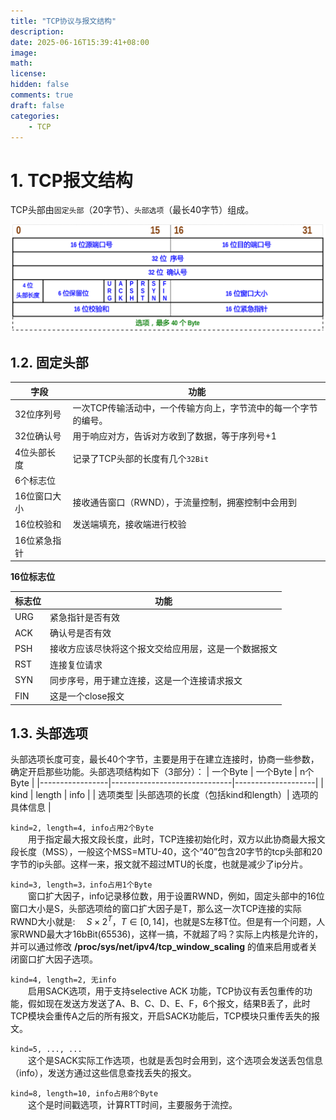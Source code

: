 ```yaml
---
title: "TCP协议与报文结构"
description: 
date: 2025-06-16T15:39:41+08:00
image: 
math: 
license: 
hidden: false
comments: true
draft: false
categories:
    - TCP
---
```


# 1. TCP报文结构
TCP头部由`固定头部`（20字节）、`头部选项`（最长40字节）组成。  

![](ip0.png)

## 1.2. 固定头部
  
|字段|功能|
|---------|---------|
|32位序列号|一次TCP传输活动中，一个传输方向上，字节流中的每一个字节的编号。|
|32位确认号|用于响应对方，告诉对方收到了数据，等于序列号+1|
|4位头部长度|记录了TCP头部的长度有几个`32Bit`|
|6个标志位||
|16位窗口大小|接收通告窗口（RWND），于流量控制，拥塞控制中会用到|
|16位校验和|发送端填充，接收端进行校验|
|16位紧急指针||

**16位标志位**  
  
|标志位|功能|
|---------|---------|
|URG|紧急指针是否有效|
|ACK|确认号是否有效|
|PSH|接收方应该尽快将这个报文交给应用层，这是一个数据报文|
|RST|连接复位请求|
|SYN|同步序号，用于建立连接，这是一个连接请求报文|
|FIN|这是一个close报文|

## 1.3. 头部选项
头部选项长度可变，最长40个字节，主要是用于在建立连接时，协商一些参数，确定开启那些功能。头部选项结构如下（3部分）：
|      一个Byte    |            一个Byte          |        n个Byte      |
|-----------------|------------------------------|--------------------|
|       kind      |         length               |        info        |
|     选项类型     |头部选项的长度（包括kind和length）|    选项的具体信息     |

`kind=2, length=4, info占用2个Byte`    
&emsp;&emsp;用于指定最大报文段长度，此时，TCP连接初始化时，双方以此协商最大报文段长度（MSS），一般这个MSS=MTU-40，这个“40”包含20字节的tcp头部和20字节的ip头部。这样一来，报文就不超过MTU的长度，也就是减少了ip分片。   

`kind=3, length=3，info占用1个Byte`   
&emsp;&emsp;窗口扩大因子，info记录移位数，用于设置RWND，例如，固定头部中的16位窗口大小是S，头部选项给的窗口扩大因子是T，那么这一次TCP连接的实际RWND大小就是: &emsp;$S \times 2^T，T \in [0,14]$，也就是S左移T位。但是有一个问题，人家RWND最大才16bBit(65536)，这样一搞，不就超了吗？实际上内核是允许的，并可以通过修改 **/proc/sys/net/ipv4/tcp_window_scaling** 的值来启用或者关闭窗口扩大因子选项。      

`kind=4, length=2, 无info`   
&emsp;&emsp;启用SACK选项，用于支持selective ACK 功能，TCP协议有丢包重传的功能，假如现在发送方发送了A、B、C、D、E、F，6个报文，结果B丢了，此时TCP模块会重传A之后的所有报文，开启SACK功能后，TCP模块只重传丢失的报文。

`kind=5, ..., ...`   
&emsp;&emsp;这个是SACK实际工作选项，也就是丢包时会用到，这个选项会发送丢包信息（info），发送方通过这些信息查找丢失的报文。

`kind=8, length=10, info占用8个Byte`   
&emsp;&emsp;这个是时间戳选项，计算RTT时间，主要服务于流控。   